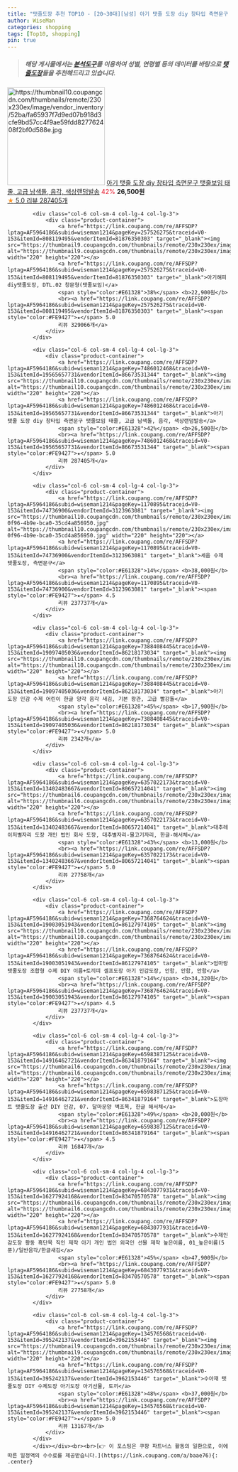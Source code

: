 ```yaml
---
title: "탯줄도장 추천 TOP10 - [20~30대][남성] 아기 탯줄 도장 diy 창타입 측면문구 탯줄보임 태줄, 고급 남색돌, 음각, 색상랜덤발송"
author: WiseMan
categories: shopping
tags: [Top10, shopping]
pin: true
---
```


> ##### 해당 게시물에서는 [**분석도구**](https://itemscout.io/)를 이용하여 **성별**, **연령별** 등의 데이터를 바탕으로 [**탯줄도장**](https://link.coupang.com/a/baae76)들을 추천해드리고 있습니다.
<div class="container"><div class="row">
            <div class="col-6 col-sm-4 col-lg-4 col-lg-3">
                <div class="product-container">
                    <a href="https://link.coupang.com/re/AFFSDP?lptag=AF5964186&subid=wiseman1214&pageKey=7486012468&traceid=V0-153&itemId=19565657731&vendorItemId=86673531344" target="_blank"><img src="https://thumbnail10.coupangcdn.com/thumbnails/remote/230x230ex/image/vendor_inventory/52ba/fa65937f7d9ed07b918d3cfe9bd57cc4f9ae59fdd827762408f2bf0d588e.jpg" alt="https://thumbnail10.coupangcdn.com/thumbnails/remote/230x230ex/image/vendor_inventory/52ba/fa65937f7d9ed07b918d3cfe9bd57cc4f9ae59fdd827762408f2bf0d588e.jpg" width="220" height="220"></a>
                    <a href="https://link.coupang.com/re/AFFSDP?lptag=AF5964186&subid=wiseman1214&pageKey=7486012468&traceid=V0-153&itemId=19565657731&vendorItemId=86673531344" target="_blank">아기 탯줄 도장 diy 창타입 측면문구 탯줄보임 태줄, 고급 남색돌, 음각, 색상랜덤발송</a>
                    <span style="color:#E61328">42%</span> <b>26,500원</b>
                    <br><a href="https://link.coupang.com/re/AFFSDP?lptag=AF5964186&subid=wiseman1214&pageKey=7486012468&traceid=V0-153&itemId=19565657731&vendorItemId=86673531344" target="_blank"><span style="color:#FE9427">★</span> 5.0
                    리뷰 287405개</a>
                </div>
            </div>
            
            <div class="col-6 col-sm-4 col-lg-4 col-lg-3">
                <div class="product-container">
                    <a href="https://link.coupang.com/re/AFFSDP?lptag=AF5964186&subid=wiseman1214&pageKey=257526275&traceid=V0-153&itemId=808119495&vendorItemId=81876350303" target="_blank"><img src="https://thumbnail9.coupangcdn.com/thumbnails/remote/230x230ex/image/vendor_inventory/fa38/c2632f5c26e40c295dc7ffc7f887d0f12b2d0e9ee1fbc2185c2e914e0ce0.jpg" alt="https://thumbnail9.coupangcdn.com/thumbnails/remote/230x230ex/image/vendor_inventory/fa38/c2632f5c26e40c295dc7ffc7f887d0f12b2d0e9ee1fbc2185c2e914e0ce0.jpg" width="220" height="220"></a>
                    <a href="https://link.coupang.com/re/AFFSDP?lptag=AF5964186&subid=wiseman1214&pageKey=257526275&traceid=V0-153&itemId=808119495&vendorItemId=81876350303" target="_blank">아기해피 diy탯줄도장, DTL.02 창문형(탯줄보임)</a>
                    <span style="color:#E61328">38%</span> <b>22,900원</b>
                    <br><a href="https://link.coupang.com/re/AFFSDP?lptag=AF5964186&subid=wiseman1214&pageKey=257526275&traceid=V0-153&itemId=808119495&vendorItemId=81876350303" target="_blank"><span style="color:#FE9427">★</span> 5.0
                    리뷰 329066개</a>
                </div>
            </div>
            
            <div class="col-6 col-sm-4 col-lg-4 col-lg-3">
                <div class="product-container">
                    <a href="https://link.coupang.com/re/AFFSDP?lptag=AF5964186&subid=wiseman1214&pageKey=7486012468&traceid=V0-153&itemId=19565657731&vendorItemId=86673531344" target="_blank"><img src="https://thumbnail10.coupangcdn.com/thumbnails/remote/230x230ex/image/vendor_inventory/52ba/fa65937f7d9ed07b918d3cfe9bd57cc4f9ae59fdd827762408f2bf0d588e.jpg" alt="https://thumbnail10.coupangcdn.com/thumbnails/remote/230x230ex/image/vendor_inventory/52ba/fa65937f7d9ed07b918d3cfe9bd57cc4f9ae59fdd827762408f2bf0d588e.jpg" width="220" height="220"></a>
                    <a href="https://link.coupang.com/re/AFFSDP?lptag=AF5964186&subid=wiseman1214&pageKey=7486012468&traceid=V0-153&itemId=19565657731&vendorItemId=86673531344" target="_blank">아기 탯줄 도장 diy 창타입 측면문구 탯줄보임 태줄, 고급 남색돌, 음각, 색상랜덤발송</a>
                    <span style="color:#E61328">42%</span> <b>26,500원</b>
                    <br><a href="https://link.coupang.com/re/AFFSDP?lptag=AF5964186&subid=wiseman1214&pageKey=7486012468&traceid=V0-153&itemId=19565657731&vendorItemId=86673531344" target="_blank"><span style="color:#FE9427">★</span> 5.0
                    리뷰 287405개</a>
                </div>
            </div>
            
            <div class="col-6 col-sm-4 col-lg-4 col-lg-3">
                <div class="product-container">
                    <a href="https://link.coupang.com/re/AFFSDP?lptag=AF5964186&subid=wiseman1214&pageKey=1170895&traceid=V0-153&itemId=74736900&vendorItemId=3123963081" target="_blank"><img src="https://thumbnail10.coupangcdn.com/thumbnails/remote/230x230ex/image/vendor_inventory/images/2017/04/07/18/4/5c82b5a6-0f96-4b9e-bca0-35cd4a856950.jpg" alt="https://thumbnail10.coupangcdn.com/thumbnails/remote/230x230ex/image/vendor_inventory/images/2017/04/07/18/4/5c82b5a6-0f96-4b9e-bca0-35cd4a856950.jpg" width="220" height="220"></a>
                    <a href="https://link.coupang.com/re/AFFSDP?lptag=AF5964186&subid=wiseman1214&pageKey=1170895&traceid=V0-153&itemId=74736900&vendorItemId=3123963081" target="_blank">세움 수제 탯줄도장, 측면문구</a>
                    <span style="color:#E61328">14%</span> <b>38,000원</b>
                    <br><a href="https://link.coupang.com/re/AFFSDP?lptag=AF5964186&subid=wiseman1214&pageKey=1170895&traceid=V0-153&itemId=74736900&vendorItemId=3123963081" target="_blank"><span style="color:#FE9427">★</span> 4.5
                    리뷰 237737개</a>
                </div>
            </div>
            
            <div class="col-6 col-sm-4 col-lg-4 col-lg-3">
                <div class="product-container">
                    <a href="https://link.coupang.com/re/AFFSDP?lptag=AF5964186&subid=wiseman1214&pageKey=7388408445&traceid=V0-153&itemId=19097405036&vendorItemId=86218173034" target="_blank"><img src="https://thumbnail10.coupangcdn.com/thumbnails/remote/230x230ex/image/vendor_inventory/562d/4878c95eba4015fb182d9ba3a3c76cfe70c09aaad9759285a033e14aad4f.jpg" alt="https://thumbnail10.coupangcdn.com/thumbnails/remote/230x230ex/image/vendor_inventory/562d/4878c95eba4015fb182d9ba3a3c76cfe70c09aaad9759285a033e14aad4f.jpg" width="220" height="220"></a>
                    <a href="https://link.coupang.com/re/AFFSDP?lptag=AF5964186&subid=wiseman1214&pageKey=7388408445&traceid=V0-153&itemId=19097405036&vendorItemId=86218173034" target="_blank">아기 도장 인감 수제 어린이 한글 양각 음각 새김, 기본 왕관, 고급 빨강돌</a>
                    <span style="color:#E61328">45%</span> <b>17,900원</b>
                    <br><a href="https://link.coupang.com/re/AFFSDP?lptag=AF5964186&subid=wiseman1214&pageKey=7388408445&traceid=V0-153&itemId=19097405036&vendorItemId=86218173034" target="_blank"><span style="color:#FE9427">★</span> 5.0
                    리뷰 2342개</a>
                </div>
            </div>
            
            <div class="col-6 col-sm-4 col-lg-4 col-lg-3">
                <div class="product-container">
                    <a href="https://link.coupang.com/re/AFFSDP?lptag=AF5964186&subid=wiseman1214&pageKey=6357022173&traceid=V0-153&itemId=13402483667&vendorItemId=80657214041" target="_blank"><img src="https://thumbnail6.coupangcdn.com/thumbnails/remote/230x230ex/image/vendor_inventory/1bbc/39e1da572e41784186a3f2698d8a9514bc1ff8f47b236d0c12d9bf3211d9.jpg" alt="https://thumbnail6.coupangcdn.com/thumbnails/remote/230x230ex/image/vendor_inventory/1bbc/39e1da572e41784186a3f2698d8a9514bc1ff8f47b236d0c12d9bf3211d9.jpg" width="220" height="220"></a>
                    <a href="https://link.coupang.com/re/AFFSDP?lptag=AF5964186&subid=wiseman1214&pageKey=6357022173&traceid=V0-153&itemId=13402483667&vendorItemId=80657214041" target="_blank">대추레이저별자리 도장 개인 법인 회사 도장, 대추별자리-물고기자리, 한글-해서체</a>
                    <span style="color:#E61328">43%</span> <b>13,000원</b>
                    <br><a href="https://link.coupang.com/re/AFFSDP?lptag=AF5964186&subid=wiseman1214&pageKey=6357022173&traceid=V0-153&itemId=13402483667&vendorItemId=80657214041" target="_blank"><span style="color:#FE9427">★</span> 5.0
                    리뷰 27758개</a>
                </div>
            </div>
            
            <div class="col-6 col-sm-4 col-lg-4 col-lg-3">
                <div class="product-container">
                    <a href="https://link.coupang.com/re/AFFSDP?lptag=AF5964186&subid=wiseman1214&pageKey=7368764624&traceid=V0-153&itemId=19003051943&vendorItemId=86127974105" target="_blank"><img src="https://thumbnail10.coupangcdn.com/thumbnails/remote/230x230ex/image/vendor_inventory/9f3a/cf24c9c490d148f551f8112abd11d79c9cc61f0abcf5f4a21941625c4798.jpg" alt="https://thumbnail10.coupangcdn.com/thumbnails/remote/230x230ex/image/vendor_inventory/9f3a/cf24c9c490d148f551f8112abd11d79c9cc61f0abcf5f4a21941625c4798.jpg" width="220" height="220"></a>
                    <a href="https://link.coupang.com/re/AFFSDP?lptag=AF5964186&subid=wiseman1214&pageKey=7368764624&traceid=V0-153&itemId=19003051943&vendorItemId=86127974105" target="_blank">엄마랑 탯줄도장 조합형 수제 DIY 이름+토끼띠 셀프도장 아기 인감도장, 안함, 안함, 안함</a>
                    <span style="color:#E61328">14%</span> <b>34,320원</b>
                    <br><a href="https://link.coupang.com/re/AFFSDP?lptag=AF5964186&subid=wiseman1214&pageKey=7368764624&traceid=V0-153&itemId=19003051943&vendorItemId=86127974105" target="_blank"><span style="color:#FE9427">★</span> 4.5
                    리뷰 237737개</a>
                </div>
            </div>
            
            <div class="col-6 col-sm-4 col-lg-4 col-lg-3">
                <div class="product-container">
                    <a href="https://link.coupang.com/re/AFFSDP?lptag=AF5964186&subid=wiseman1214&pageKey=6598387125&traceid=V0-153&itemId=14916462721&vendorItemId=86341879164" target="_blank"><img src="https://thumbnail6.coupangcdn.com/thumbnails/remote/230x230ex/image/vendor_inventory/2184/55b05be0a0458d786147ef7b936b0d0d5751416156a94137cf21542c7b1f.jpg" alt="https://thumbnail6.coupangcdn.com/thumbnails/remote/230x230ex/image/vendor_inventory/2184/55b05be0a0458d786147ef7b936b0d0d5751416156a94137cf21542c7b1f.jpg" width="220" height="220"></a>
                    <a href="https://link.coupang.com/re/AFFSDP?lptag=AF5964186&subid=wiseman1214&pageKey=6598387125&traceid=V0-153&itemId=14916462721&vendorItemId=86341879164" target="_blank">도장마트 탯줄도장 출산 DIY 인감, 07. 달마문양 벽조목, 한글 해서체</a>
                    <span style="color:#E61328">49%</span> <b>20,000원</b>
                    <br><a href="https://link.coupang.com/re/AFFSDP?lptag=AF5964186&subid=wiseman1214&pageKey=6598387125&traceid=V0-153&itemId=14916462721&vendorItemId=86341879164" target="_blank"><span style="color:#FE9427">★</span> 4.5
                    리뷰 16847개</a>
                </div>
            </div>
            
            <div class="col-6 col-sm-4 col-lg-4 col-lg-3">
                <div class="product-container">
                    <a href="https://link.coupang.com/re/AFFSDP?lptag=AF5964186&subid=wiseman1214&pageKey=6843077931&traceid=V0-153&itemId=16277924168&vendorItemId=83470570578" target="_blank"><img src="https://thumbnail6.coupangcdn.com/thumbnails/remote/230x230ex/image/vendor_inventory/242d/2ab59cc8119f3fccc687cb067f251abf859c65343002e817fbdca1ee0b52.jpg" alt="https://thumbnail6.coupangcdn.com/thumbnails/remote/230x230ex/image/vendor_inventory/242d/2ab59cc8119f3fccc687cb067f251abf859c65343002e817fbdca1ee0b52.jpg" width="220" height="220"></a>
                    <a href="https://link.coupang.com/re/AFFSDP?lptag=AF5964186&subid=wiseman1214&pageKey=6843077931&traceid=V0-153&itemId=16277924168&vendorItemId=83470570578" target="_blank">수제인감도장 황동 흑단목 직인 제작 아기 개인 법인 외국인 선물 제작 높은이름, 01_높은이름(5푼)/일반음각/한글새김</a>
                    <span style="color:#E61328">45%</span> <b>47,900원</b>
                    <br><a href="https://link.coupang.com/re/AFFSDP?lptag=AF5964186&subid=wiseman1214&pageKey=6843077931&traceid=V0-153&itemId=16277924168&vendorItemId=83470570578" target="_blank"><span style="color:#FE9427">★</span> 5.0
                    리뷰 27758개</a>
                </div>
            </div>
            
            <div class="col-6 col-sm-4 col-lg-4 col-lg-3">
                <div class="product-container">
                    <a href="https://link.coupang.com/re/AFFSDP?lptag=AF5964186&subid=wiseman1214&pageKey=134576568&traceid=V0-153&itemId=395242137&vendorItemId=3962153446" target="_blank"><img src="https://thumbnail9.coupangcdn.com/thumbnails/remote/230x230ex/image/vendor_inventory/c88d/2b6cb4839c83d7bae5c9b06b7faaf3a3bdf4a9f8d42b46bfadaffdca9ed6.jpg" alt="https://thumbnail9.coupangcdn.com/thumbnails/remote/230x230ex/image/vendor_inventory/c88d/2b6cb4839c83d7bae5c9b06b7faaf3a3bdf4a9f8d42b46bfadaffdca9ed6.jpg" width="220" height="220"></a>
                    <a href="https://link.coupang.com/re/AFFSDP?lptag=AF5964186&subid=wiseman1214&pageKey=134576568&traceid=V0-153&itemId=395242137&vendorItemId=3962153446" target="_blank">수아재 탯줄도장 DIY 수제도장 아기도장 아기선물, 토끼</a>
                    <span style="color:#E61328">48%</span> <b>37,000원</b>
                    <br><a href="https://link.coupang.com/re/AFFSDP?lptag=AF5964186&subid=wiseman1214&pageKey=134576568&traceid=V0-153&itemId=395242137&vendorItemId=3962153446" target="_blank"><span style="color:#FE9427">★</span> 5.0
                    리뷰 13167개</a>
                </div>
            </div>
            </div></div><br><br>[👉 이 포스팅은 쿠팡 파트너스 활동의 일환으로, 이에 따른 일정액의 수수료를 제공받습니다.](https://link.coupang.com/a/baae76){: .center}